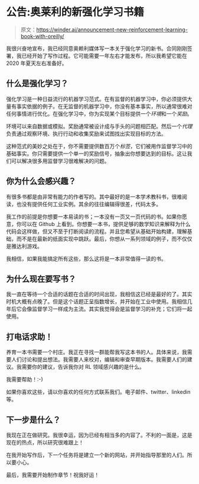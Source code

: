# 公告:奥莱利的新强化学习书籍

> 原文：<https://winder.ai/announcement-new-reinforcement-learning-book-with-oreilly/>

我很兴奋地宣布，我已经同意奥赖利媒体写一本关于强化学习的新书。合同刚刚签署，我已经开始了写作过程。它可能需要一年左右才能发布，所以我希望它能在 2020 年夏天左右准备好。

## 什么是强化学习？

强化学习是一种日益流行的机器学习范式。在有监督的机器学习中，你必须提供大量有事实依据的例子。在无监督的机器学习中，你没有基本事实，所以通常很难对任何事情进行优化。在强化学习中，你为实现某个目标提供一个*环境*和一个*奖励*。

环境可以来自数据或模拟。奖励通常被设计成与手头的问题相匹配。然后一个*代理*负责通过观察环境、执行行动和收集奖励来试图找出实现目标的方法。

这种范式的美妙之处在于，你不需要提供数百万个*标签*，它们被用作监督学习中的基础事实。你只需要提供一个单一的奖励信号，抽象出你想要达到的目标。这让我们可以解决很多用监督学习很难解决的问题。

## 你为什么会感兴趣？

有很多书都是由非常有能力的作者写的。其中最好的是一本学术教科书，很难阅读，也没有提供任何工业实例。其余的往往编辑得很差，代码太多。

我工作的前提是你想要一本易读的书；一本没有一页又一页代码的书。如果你愿意，你可以在 Github 上看到。你想要一本书，提供足够的数学知识来解释为什么代码会这样做，但又不至于打断阅读的流程。并且您希望从基础开始构建，理解基础，而不是在最新的纸面实现中跳跃。最后，你想从一系列领域的例子，而不仅仅是雅达利游戏。

我相信，如果我能搞定所有这些，那么这将是一本非常值得一读的书。

## 为什么现在要写书？

我一直在等待一个合适的话题在合适的时间出现，我相信这已经是最好的了。其实时机大概有点晚了。但是这个话题正呈指数增长，并开始在工业中使用。我相信几年后它会像监督学习一样成为主流。其实我觉得会是监督学习的补充；它们将一起使用。

## 打电话求助！

养育一本书需要一个村庄。我正在寻找一群能帮我写这本书的人。具体来说，我需要人们讨论和提出想法。我需要人来校对，编辑和审查早期版本。我需要人们的建议。我需要你的建议，告诉我你对 RL 领域感兴趣的是什么。

我需要帮助！:-)

如果你喜欢这些，请以你喜欢的任何方式联系我们。电子邮件、twitter、linkedin 等。

## 下一步是什么？

我现在正在做研究。我很幸运，因为已经有相当多的内容了。不利的一面是，这是现在的热点，所以研究很难跟上！

在我开始写作后，下一个任务将是建立一个新的网站，并开始指导那里的人们。所以要小心。

最后，我需要开始制作章节！祝我好运！